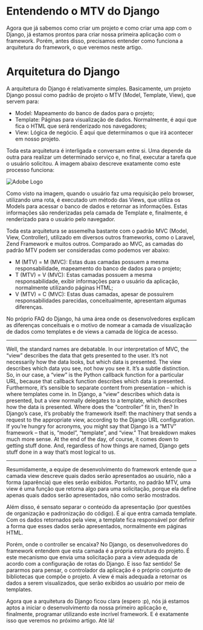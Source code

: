 # Entendendo o MTV do Django

Agora que já sabemos como criar um projeto e como criar uma app com o Django, já estamos prontos para criar nossa primeira aplicação com o framework. Porém, antes disso, precisamos entender como funciona a arquitetura do framework, o que veremos neste artigo.


# Arquitetura do Django

A arquitetura do Django é relativamente simples. Basicamente, um projeto Django possui como padrão de projeto o MTV (Model, Template, View), que servem para:

* Model: Mapeamento do banco de dados para o projeto;
* Template: Páginas para visualização de dados. Normalmente, é aqui que fica o HTML que será renderizado nos navegadores;
* View: Lógica de negócio. É aqui que determinamos o que irá acontecer em nosso projeto.

Toda esta arquitetura é interligada e conversam entre si. Uma depende da outra para realizar um determinado serviço e, no final, executar a tarefa que o usuário solicitou. A imagem abaixo descreve exatamente como este processo funciona:

![Adobe Logo](padrão-mtv.png "Hover text")


Como visto na imagem, quando o usuário faz uma requisição pelo browser, utilizando uma rota, é executado um método das Views, que utiliza os Models para acessar o banco de dados e retornar as informações. Estas informações são renderizadas pela camada de Template e, finalmente, é renderizado para o usuário pelo navegador.

Toda esta arquitetura se assemelha bastante com o padrão MVC (Model, View, Controller), utilizado em diversos outros frameworks, como o Laravel, Zend Framework e muitos outros. Comparado ao MVC, as camadas do padrão MTV podem ser consideradas como podemos ver abaixo:

* M (MTV) = M (MVC): Estas duas camadas possuem a mesma responsabilidade, mapeamento do banco de dados para o projeto;
* T (MTV) = V (MVC): Estas camadas possuem a mesma responsabilidade, exibir informações para o usuário da aplicação, normalmente utilizando páginas HTML;
* V (MTV) = C (MVC): Estas duas camadas, apesar de possuírem responsabilidades parecidas, conceitualmente, apresentam algumas diferenças.

No próprio FAQ do Django, há uma área onde os desenvolvedores explicam as diferenças conceituais e o motivo de nomear a camada de visualização de dados como templates e de views a camada de lógica de acesso.

***
Well, the standard names are debatable. In our interpretation of MVC, the “view” describes the data that gets presented to the user. It’s not necessarily how the data looks, but which data is presented. The view describes which data you see, not how you see it. It’s a subtle distinction. So, in our case, a “view” is the Python callback function for a particular URL, because that callback function describes which data is presented. Furthermore, it’s sensible to separate content from presentation – which is where templates come in. In Django, a “view” describes which data is presented, but a view normally delegates to a template, which describes how the data is presented. Where does the “controller” fit in, then? In Django’s case, it’s probably the framework itself: the machinery that sends a request to the appropriate view, according to the Django URL configuration. If you’re hungry for acronyms, you might say that Django is a “MTV” framework – that is, “model”, “template”, and “view.” That breakdown makes much more sense. At the end of the day, of course, it comes down to getting stuff done. And, regardless of how things are named, Django gets stuff done in a way that’s most logical to us.
***


Resumidamente, a equipe de desenvolvimento do framework entende que a camada view descreve quais dados serão apresentados ao usuário, não a forma (aparência) que eles serão exibidos. Portanto, no padrão MTV, uma view é uma função que retorna algo para uma solicitação, porque ela define apenas quais dados serão apresentados, não como serão mostrados.

Além disso, é sensato separar o conteúdo da apresentação (por questões de organização e padronização do código). É aí que entra camada template. Com os dados retornados pela view, a template fica responsável por definir a forma que esses dados serão apresentados, normalmente em páginas HTML.

Porém, onde o controller se encaixa? No Django, os desenvolvedores do framework entendem que esta camada é a própria estrutura do projeto. É este mecanismo que envia uma solicitação para a view adequada de acordo com a configuração de rotas do Django. E isso faz sentido! Se pararmos para pensar, o controlador da aplicação é o próprio conjunto de bibliotecas que compõe o projeto. A view é mais adequada a retornar os dados a serem visualizados, que serão exibidos ao usuário por meio de templates.

Agora que a arquitetura do Django ficou clara (espero :p), nós já estamos aptos a iniciar o desenvolvimento da nossa primeiro aplicação e, finalmente, programar utilizando este incrível framework. E é exatamente isso que veremos no próximo artigo. Até lá!